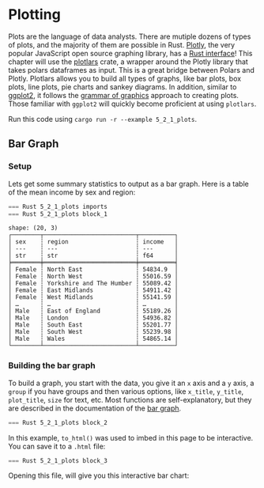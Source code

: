 # Plotting

Plots are the language of data analysts. There are mutiple dozens of types of plots, and the majority of them are possible in Rust. [Plotly](https://plotly.com/javascript/), the very popular JavaScript open source graphing library, has a [Rust interface](https://github.com/plotly/plotly.rs)! This chapter will use the [plotlars](https://github.com/alceal/plotlars) crate, a wrapper around the Plotly library that takes polars dataframes as input. This is a great bridge between Polars and Plotly. Plotlars allows you to build all types of graphs, like bar plots, box plots, line plots, pie charts and sankey diagrams. In addition, similar to [ggplot2](https://ggplot2.tidyverse.org/), it follows the [grammar of graphics](https://ggplot2-book.org/mastery.html) approach to creating plots. Those familiar with `ggplot2` will quickly become proficient at using `plotlars`.

Run this code using `cargo run -r --example 5_2_1_plots`.

## Bar Graph

### Setup

Lets get some summary statistics to output as a bar graph. Here is a table of the mean income by sex and region:

```rust
=== Rust 5_2_1_plots imports
=== Rust 5_2_1_plots block_1
```

```
shape: (20, 3)
┌────────┬──────────────────────────┬──────────┐
│ sex    ┆ region                   ┆ income   │
│ ---    ┆ ---                      ┆ ---      │
│ str    ┆ str                      ┆ f64      │
╞════════╪══════════════════════════╪══════════╡
│ Female ┆ North East               ┆ 54834.9  │
│ Female ┆ North West               ┆ 55016.59 │
│ Female ┆ Yorkshire and The Humber ┆ 55089.42 │
│ Female ┆ East Midlands            ┆ 54911.42 │
│ Female ┆ West Midlands            ┆ 55141.59 │
│ …      ┆ …                        ┆ …        │
│ Male   ┆ East of England          ┆ 55189.26 │
│ Male   ┆ London                   ┆ 54936.82 │
│ Male   ┆ South East               ┆ 55201.77 │
│ Male   ┆ South West               ┆ 55239.98 │
│ Male   ┆ Wales                    ┆ 54865.14 │
└────────┴──────────────────────────┴──────────┘
```

### Building the bar graph

To build a graph, you start with the data, you give it an `x` axis and a `y` axis, a `group` if you have groups and then various options, like `x_title`, `y_title`, `plot_title`, `size` for text, etc. Most functions are self-explanatory, but they are described in the documentation of the [bar graph](https://docs.rs/plotlars/latest/plotlars/struct.BarPlot.html).

```Rust
=== Rust 5_2_1_plots block_2
```

In this example, `to_html()` was used to imbed in this page to be interactive. You can save it to a `.html` file:

```Rust
=== Rust 5_2_1_plots block_3
```

Opening this file, will give you this interactive bar chart:

<div>
<meta charset="utf-8" />
<script src="https://cdn.jsdelivr.net/npm/mathjax@3.2.2/es5/tex-svg.js"></script>
<script src="https://cdn.plot.ly/plotly-3.0.1.min.js"></script>

<div id="plotly-html-element" class="plotly-graph-div" style="height:100%; width:100%;"></div>

<script type="module">
    const graph_div = document.getElementById("plotly-html-element");
    await Plotly.newPlot(graph_div, {"data":[{"type":"bar","x":["North East","North West","Yorkshire and The Humber","East Midlands","West Midlands","East of England","London","South East","South West","Wales"],"y":[54834.9,55016.59,55089.42,54911.42,55141.59,54741.55,54775.1,54993.65,54964.28,55296.26],"name":"Female","orientation":"v","marker":{"color":"rgb(255, 127, 80)"}},{"type":"bar","x":["North East","North West","Yorkshire and The Humber","East Midlands","West Midlands","East of England","London","South East","South West","Wales"],"y":[55500.69,55106.8,54866.75,54502.34,55477.21,55189.26,54936.82,55201.77,55239.98,54865.14],"name":"Male","orientation":"v","marker":{"color":"rgb(64, 224, 208)"}}],"layout":{"title":{"text":"Income by sex and region","font":{"family":"Arial","size":18,"color":"rgb(0, 0, 0)"},"x":0.5,"y":0.9},"legend":{"orientation":"h","x":0.37,"y":1.1,"title":{"text":"Sex","font":{"family":"Arial","size":15,"color":"rgb(0, 0, 0)"},"x":0.5,"y":0.9}},"xaxis":{"title":{"text":"Region","font":{"family":"Arial","size":15,"color":"rgb(0, 0, 0)"},"x":0.5,"y":0.9}},"yaxis":{"title":{"text":"Mean Income","font":{"family":"Arial","size":15,"color":"rgb(0, 0, 0)"},"x":0.5,"y":0.9}},"barmode":"group"},"config":{},"frames":null});
</script>
</div>

Instead of the `to_html()`, you can also write an image using this syntax: `.write_image("./data/output/out.png", 800, 600, 1.0).unwrap()`

## Line Plot

### Setup

Lets also get some summary statistics to output as a line plot. Here is a table of the mean income by sex and ours worked (groupped), pivoted on sex:


```rust
=== Rust 5_2_1_plots block_4
```

```
shape: (4, 3)
┌──────────────────┬──────────┬──────────┐
│ hours_worked     ┆ Female   ┆ Male     │
│ ---              ┆ ---      ┆ ---      │
│ str              ┆ f64      ┆ f64      │
╞══════════════════╪══════════╪══════════╡
│ 15 hours or less ┆ 54997.22 ┆ 54990.49 │
│ 16 to 30 hours   ┆ 54949.22 ┆ 55026.07 │
│ 31 to 48 hours   ┆ 54904.08 ┆ 55022.64 │
│ 49 or more hours ┆ 55195.33 ┆ 55353.39 │
└──────────────────┴──────────┴──────────┘
```

### Building the line plot

Similar to the bar graph, for the line plot, you start with the data, you give it an `x` axis and a `y` axis (and here, you add another `y` axis with `additional_lines` to add a new line to the line plot), and then various options, like `x_title`, `y_title`, `plot_title`, `size` for text, etc. Most functions are self-explanatory, but they are described in the documentation of the [line plot](https://docs.rs/plotlars/latest/plotlars/struct.LinePlot.html).

```Rust
=== Rust 5_2_1_plots block_5
```

In this example, `to_html()` was used to imbed in this page to be interactive. You can save it to a `.html` file:

```Rust
=== Rust 5_2_1_plots block_6
```

Opening this file, will give you this interactive bar chart:

<div>
<meta charset="utf-8" />
<script src="https://cdn.jsdelivr.net/npm/mathjax@3.2.2/es5/tex-svg.js"></script>
<script src="https://cdn.plot.ly/plotly-3.0.1.min.js"></script>
    
<div id="plotly-html-element-2" class="plotly-graph-div" style="height:100%; width:100%;"></div>

<script type="module">
    const graph_div = document.getElementById("plotly-html-element-2");
    await Plotly.newPlot(graph_div, {"data":[{"type":"scatter","name":"Female","x":[1.0,2.0,3.0,4.0],"y":[54997.22,54949.22,54904.08,55195.33],"marker":{"size":12,"color":"rgb(178, 34, 34)"},"line":{}},{"type":"scatter","name":"Male","x":[1.0,2.0,3.0,4.0],"y":[54990.49,55026.07,55022.64,55353.39],"marker":{"size":12,"color":"rgb(65, 105, 225)"},"line":{}}],"layout":{"title":{"text":"Mean income by hours worked (groupped) and sex","font":{"family":"","size":0,"color":"rgb(0, 0, 0)"},"x":0.5,"y":0.9},"legend":{"title":{"text":"Sex","font":{"family":"","size":0,"color":"rgb(0, 0, 0)"},"x":0.5,"y":0.9}},"xaxis":{"title":{"text":"Hours worked (groupped)","font":{"family":"","size":0,"color":"rgb(0, 0, 0)"},"x":0.5,"y":0.9},"tickvals":[1.0,2.0,3.0,4.0],"ticktext":["15 hours or less","16 to 30 hours","31 to 48 hours","49 or more hours"]},"yaxis":{"title":{"text":"Mean income","font":{"family":"","size":0,"color":"rgb(0, 0, 0)"},"x":0.5,"y":0.9}}},"config":{},"frames":null});
</script>
</div>

Instead of the `to_html()`, you can also write an image using this syntax: `.write_image("./data/output/out.png", 800, 600, 1.0).unwrap()`